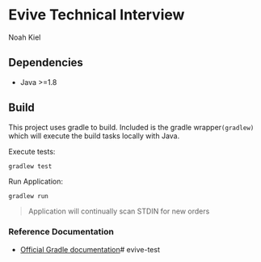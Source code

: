 # Evive Technical Interview

Noah Kiel

## Dependencies

- Java >=1.8

## Build

This project uses gradle to build. Included is the gradle wrapper`(gradlew)` which will execute the build tasks locally with Java.

Execute tests:
```
gradlew test
```

Run Application:
```
gradlew run
```
> Application will continually scan STDIN for new orders
### Reference Documentation
* [Official Gradle documentation](https://docs.gradle.org)# evive-test
